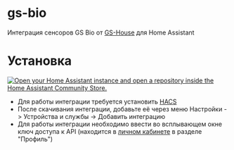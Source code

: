 # gs-bio
Интеграция сенсоров GS Bio от [GS-House](https://gshouse.ru/) для Home Assistant

# Установка
[![Open your Home Assistant instance and open a repository inside the Home Assistant Community Store.](https://my.home-assistant.io/badges/hacs_repository.svg)](https://my.home-assistant.io/redirect/hacs_repository/?owner=Nyaaa&repository=gs-bio&category=integration)
* Для работы интеграции требуется установить [HACS](https://www.hacs.xyz/docs/use/download/download/)
* После скачивания интеграции, добавьте её через меню Настройки -> Устройства и службы -> Добавить интеграцию
* Для работы интеграции необходимо ввести во всплывающем окне ключ доступа к API (находится в [личном кабинете](https://web.gseptik.ru/) в разделе "Профиль")
